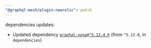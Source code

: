 ```yaml
---
"@graphql-mesh/plugin-newrelic": patch
---
```

dependencies updates:
  - Updated dependency [`graphql-yoga@^5.13.4` ↗︎](https://www.npmjs.com/package/graphql-yoga/v/5.13.4) (from `^5.12.0`, in `dependencies`)
